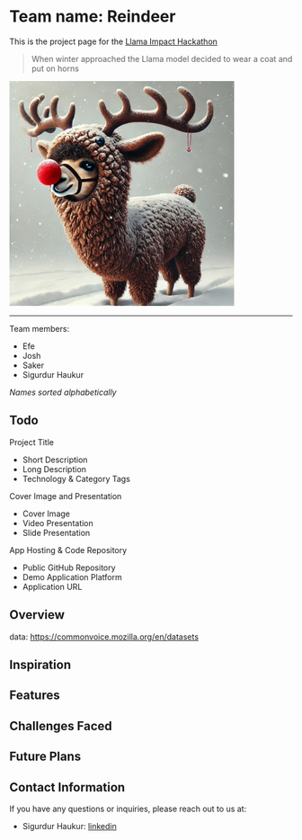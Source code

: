 # Team name: Reindeer

This is the project page for the [Llama Impact Hackathon](https://lablab.ai/event/llama-impact-hackathon/)

> When winter approached the Llama model decided to wear a coat and put on horns

<img src="./media/reindeer.jpeg" style="width: 400px;">


---

Team members: 

- Efe
- Josh
- Saker
- Sigurdur Haukur

*Names sorted alphabetically*


## Todo

Project Title

- Short Description
- Long Description
- Technology & Category Tags

Cover Image and Presentation
- Cover Image
- Video Presentation
- Slide Presentation

App Hosting & Code Repository
- Public GitHub Repository
- Demo Application Platform
- Application URL

## Overview

data: https://commonvoice.mozilla.org/en/datasets

## Inspiration

## Features

## Challenges Faced

## Future Plans

## Contact Information

If you have any questions or inquiries, please reach out to us at:

- Sigurdur Haukur: [linkedin](https://www.linkedin.com/in/sigurdur-haukur-birgisson)
